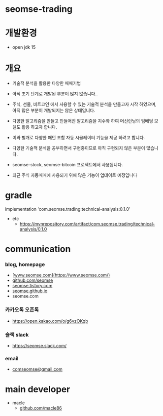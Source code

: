 # seomse-trading

# 개발환경
- open jdk 15

# 개요
- 기술적 분석을 활용한 다양한 매매기법
- 아직 초기 단계로 개발된 부분이 많지 않습니다..
- 주식, 선물, 비트코인 에서 사용할 수 있는 기술적 분석을 만들고자 시작 하였으며, 아직 많은 부분이 개발되지는 않은 상태입니다.
- 다양한 알고리즘을 만들고 만들어진 알고리즘을 지수화 하여 머신런닝의 임베딩 모델도 활용 하고자 합니다.
- 이와 별개로 다양한 패턴 조합 자동 시뮬레이터 기능을 제공 하려고 합니다.
- 다양한 기술적 분석을 공부하면서 구현중이므로 아직 구현되지 않은 부분이 많습니다.
- seomse-stock, seomse-bitcoin 프로젝트에서 사용됩니다.

- 최근 주식 자동매매에 사용되기 위해 많은 기능이 업데이트 예정입니다


# gradle
implementation 'com.seomse.trading:technical-analysis:0.1.0'
- etc
    - https://mvnrepository.com/artifact/com.seomse.trading/technical-analysis/0.1.0

# communication
### blog, homepage
- [www.seomse.com](https://www.seomse.com/)
- [github.com/seomse](https://github.com/seomse)
- [seomse.tistory.com](https://seomse.tistory.com/)
- [seomse.github.io](https://seomse.github.io/)
- seomse.com

### 카카오톡 오픈톡
 - https://open.kakao.com/o/g6vzOKqb

### 슬랙 slack
- https://seomse.slack.com/

### email
 - comseomse@gmail.com
 
 
# main developer
 - macle
    -  [github.com/macle86](https://github.com/macle86)
